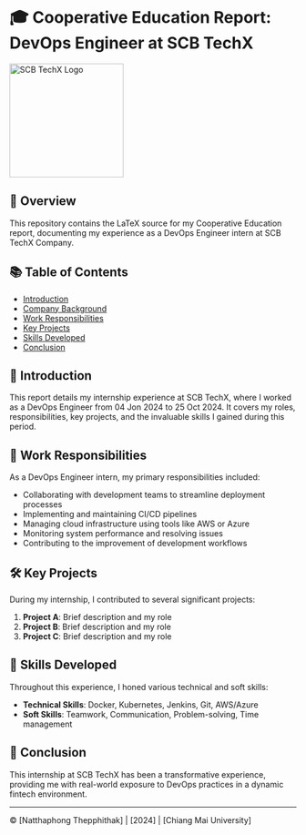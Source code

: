 # 🎓 Cooperative Education Report: DevOps Engineer at SCB TechX

<img src="https://scbtechx.io/wp-content/uploads/2022/11/logo-vertical.png" alt="SCB TechX Logo" width="200" height="auto">

## 📄 Overview

This repository contains the LaTeX source for my Cooperative Education report, documenting my experience as a DevOps Engineer intern at SCB TechX Company.

## 📚 Table of Contents

- [Introduction](#introduction)
- [Company Background](#company-background)
- [Work Responsibilities](#work-responsibilities)
- [Key Projects](#key-projects)
- [Skills Developed](#skills-developed)
- [Conclusion](#conclusion)

## 🚀 Introduction

This report details my internship experience at SCB TechX, where I worked as a DevOps Engineer from 04 Jon 2024 to 25 Oct 2024. It covers my roles, responsibilities, key projects, and the invaluable skills I gained during this period.

## 💼 Work Responsibilities

As a DevOps Engineer intern, my primary responsibilities included:

- Collaborating with development teams to streamline deployment processes
- Implementing and maintaining CI/CD pipelines
- Managing cloud infrastructure using tools like AWS or Azure
- Monitoring system performance and resolving issues
- Contributing to the improvement of development workflows

## 🛠️ Key Projects

During my internship, I contributed to several significant projects:

1. **Project A**: Brief description and my role
2. **Project B**: Brief description and my role
3. **Project C**: Brief description and my role

## 🧠 Skills Developed

Throughout this experience, I honed various technical and soft skills:

- **Technical Skills**: Docker, Kubernetes, Jenkins, Git, AWS/Azure
- **Soft Skills**: Teamwork, Communication, Problem-solving, Time management

## 🎉 Conclusion

This internship at SCB TechX has been a transformative experience, providing me with real-world exposure to DevOps practices in a dynamic fintech environment.

---

© [Natthaphong Thepphithak] | [2024] | [Chiang Mai University]
